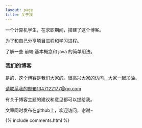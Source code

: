 ```yaml
---
layout: page
title: 关于我
---
```


一个计算机学生，在求职期间，搭建了这个博客。
<p>
为了和自己分享项目进程和学习进程。
<p>
了解一些 前端 基本概念和 java 的简单用法。

<p>

<h3> 我们的博客 </h3>  

<p>

是的，这个博客是我们大家的。很高兴大家的访问，大家一起加油。

<p>

请联系我的邮箱1347122177@qq.com

<p>

有关于博客主题的建议和意见都可以提给我。

<p>

文章同时发布在github上，欢迎访问，谢谢~

<p>

<p>

<p>


{% include comments.html %}

